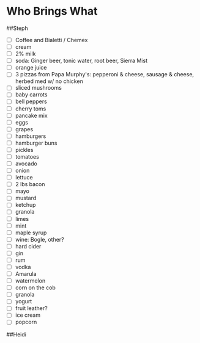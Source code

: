 # Who Brings What

##Steph
- [ ] Coffee and Bialetti / Chemex
- [ ] cream
- [ ] 2% milk
- [ ] soda: Ginger beer, tonic water, root beer, Sierra Mist
- [ ] orange juice
- [ ] 3 pizzas from Papa Murphy's: pepperoni & cheese, sausage & cheese, herbed med w/ no chicken
- [ ] sliced mushrooms
- [ ] baby carrots
- [ ] bell peppers
- [ ] cherry toms
- [ ] pancake mix
- [ ] eggs
- [ ] grapes
- [ ] hamburgers
- [ ] hamburger buns
- [ ] pickles
- [ ] tomatoes
- [ ] avocado
- [ ] onion
- [ ] lettuce
- [ ] 2 lbs bacon
- [ ] mayo
- [ ] mustard
- [ ] ketchup
- [ ] granola
- [ ] limes
- [ ] mint
- [ ] maple syrup
- [ ] wine: Bogle, other?
- [ ] hard cider
- [ ] gin
- [ ] rum
- [ ] vodka
- [ ] Amarula
- [ ] watermelon
- [ ] corn on the cob
- [ ] granola
- [ ] yogurt
- [ ] fruit leather?
- [ ] ice cream
- [ ] popcorn

##Heidi
